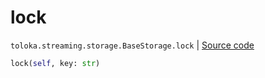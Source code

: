 # lock
`toloka.streaming.storage.BaseStorage.lock` | [Source code](https://github.com/Toloka/toloka-kit/blob/v1.2.1/src/streaming/storage.py#L28)

```python
lock(self, key: str)
```

